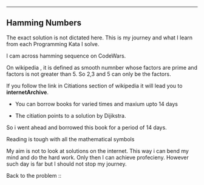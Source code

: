 ----------------
Hamming Numbers 
----------------

The exact solution is not dictated here. This is my journey and what I learn from each Programming Kata I solve.

I cam across hamming sequence on CodeWars. 

On wikipedia , it is defined as smooth numnber whose factors are prime and factors is not greater than 5. So 2,3 and 5 can only be the factors. 

If you follow the link in Citiations section of wikipedia it will lead you to **internetArchive**. 

- You can borrow books for varied times and maxium upto 14 days 

- The citiation points to a solution by Dijikstra. 


So i went ahead and borrowed this book for a period of 14 days. 

Reading is tough with all the mathematical symbols 

My aim is not to look at solutions on the internet. This way i can bend my mind and do the hard work. 
Only then I can achieve profecieny. However such day is far but I should not stop my journey. 

Back to the problem ::  
